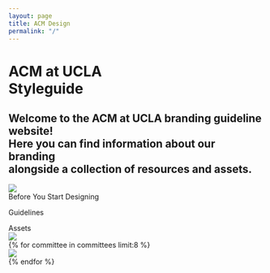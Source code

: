 ```yaml
---
layout: page
title: ACM Design
permalink: "/"
---
```


<div class="landing-container">
    <div class="landing-header">
        <div class="landing-header-text">
            <h1>
                ACM at UCLA<br>
                Styleguide
            </h1>
            <h2>
                Welcome to the ACM at UCLA branding guideline website!<br>
                Here you can find information about our branding<br>
                alongside a collection of resources and assets.
            </h2>
        </div><img src="{{ site.baseurl }}/assets/partials/landing-page-graphic.svg">
    </div>
    <div class="landing-subheading">
        Before You Start Designing
    </div>
    <div class="landing-page-links">
        <a href="{{ site.baseurl }}/guidelines" style="text-decoration: none"><p id="guidelines">Guidelines</p></a>
    </div>
    <div class="landing-subheading">
        Assets
    </div>
<div class="landing-page-links">
    <a href="{{ site.baseurl }}/committees/acm"><img id="acm" src="{{ site.baseurl }}/assets/logos/acm-logo-wordmark.png"></a>
</div>
{% for committee in committees limit:8 %}
<div class="landing-page-links">
    <a href="{{ site.baseurl }}/committees/{{ committee.filename }}"><img src="{{ site.baseurl }}/assets/logos/{{ committee.filename }}-logo-wordmark-dark-gradient.png"></a>
</div>
{% endfor %}
</div>